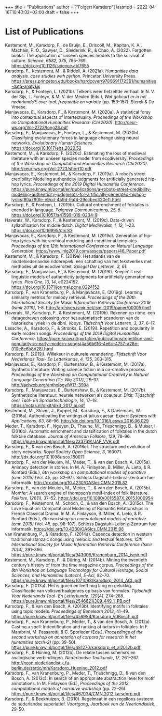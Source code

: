 +++
title = "Publications"
author = ["Folgert Karsdorp"]
lastmod = 2022-04-16T10:40:02+02:00
draft = false
+++

<!-- (<a href="#citeproc_bib_item_1">2022</a>, <a href="#citeproc_bib_item_2">2021a</a>, <a href="#citeproc_bib_item_3">2021b</a>, <a href="#citeproc_bib_item_5">2020b</a>, <a href="#citeproc_bib_item_6">2020c</a>, <a href="#citeproc_bib_item_4">2020a</a>, <a href="#citeproc_bib_item_9">2019c</a>, <a href="#citeproc_bib_item_14">2019h</a>, <a href="#citeproc_bib_item_16">2019j</a>, <a href="#citeproc_bib_item_12">2019f</a>, <a href="#citeproc_bib_item_13">2019g</a>, <a href="#citeproc_bib_item_8">2019b</a>, <a href="#citeproc_bib_item_11">2019e</a>, <a href="#citeproc_bib_item_15">2019i</a>, <a href="#citeproc_bib_item_10">2019d</a>, <a href="#citeproc_bib_item_7">2019a</a>, <a href="#citeproc_bib_item_18">2017b</a>, <a href="#citeproc_bib_item_17">2017a</a>, <a href="#citeproc_bib_item_21">2016c</a>, <a href="#citeproc_bib_item_19">2016a</a>, <a href="#citeproc_bib_item_20">2016b</a>, <a href="#citeproc_bib_item_24">2015c</a>, <a href="#citeproc_bib_item_23">2015b</a>, <a href="#citeproc_bib_item_22">2015a</a>, <a href="#citeproc_bib_item_26">2014b</a>, <a href="#citeproc_bib_item_25">2014a</a>, <a href="#citeproc_bib_item_27">2013a</a>, <a href="#citeproc_bib_item_28">2013b</a>, <a href="#citeproc_bib_item_29">2012a</a>, <a href="#citeproc_bib_item_31">2012c</a>, <a href="#citeproc_bib_item_30">2012b</a>, <a href="#citeproc_bib_item_32">2010</a>) -->

# List of Publications

<style>.csl-entry{text-indent: -1.5em; margin-left: 1.5em;}</style><div class="csl-bib-body">
  <div class="csl-entry"><a id="citeproc_bib_item_1"></a>Kestemont, M., Karsdorp, F., de Bruijn, E., Driscoll, M., Kapitan, K. A., Macháin, P. Ó., Sawyer, D., Sleiderink, R., &#38; Chao, A. (2022). Forgotten books: The application of unseen species models to the survival of culture. <i>Science</i>, <i>6582, 375</i>, 765–769. <a href="https://doi.org/10.1126/science.abl7655">https://doi.org/10.1126/science.abl7655</a></div>
  <div class="csl-entry"><a id="citeproc_bib_item_2"></a>Karsdorp, F., Kestemont, M., &#38; Riddell, A. (2021a). <i>Humanities data analysis. case studies with python</i>. Princeton University Press. <a href="https://press.princeton.edu/books/hardcover/9780691172361/humanities-data-analysis">https://press.princeton.edu/books/hardcover/9780691172361/humanities-data-analysis</a></div>
  <div class="csl-entry"><a id="citeproc_bib_item_3"></a>Karsdorp, F., &#38; Fonteyn, L. (2021b). Telkens weer hetzelfde verhaal. In N. V. der Sijs, L. Fonteyn, &#38; M. V. der Meulen (Eds.), <i>Wat gebeurt er in het nederlands?! over taal, frequentie en variatie</i> (pp. 153–157). Sterck &#38; De Vreese.</div>
  <div class="csl-entry"><a id="citeproc_bib_item_4"></a>Manjavacas, E., Karsdorp, F., &#38; Kestemont, M. (2020a). A statistical foray into contextual aspects of intertextuality. <i>Proceedings of the Workshop on Computational Humanities Research (Chr2020)</i>. <a href="http://ceur-ws.org/Vol-2723/long28.pdf">http://ceur-ws.org/Vol-2723/long28.pdf</a></div>
  <div class="csl-entry"><a id="citeproc_bib_item_5"></a>Karsdorp, F., Manjavacas, E., Fonteyn, L., &#38; Kestemont, M. (2020b). Classifying evolutionary forces in language change using neural networks. <i>Evolutionary Human Sciences</i>. <a href="https://doi.org/10.1017/ehs.2020.52">https://doi.org/10.1017/ehs.2020.52</a></div>
  <div class="csl-entry"><a id="citeproc_bib_item_6"></a>Kestemont, M., &#38; Karsdorp, F. (2020c). Estimating the loss of medieval literature with an unseen species model from ecodiversity. <i>Proceedings of the Workshop on Computational Humanities Research (Chr2020)</i>. <a href="http://ceur-ws.org/Vol-2723/short10.pdf">http://ceur-ws.org/Vol-2723/short10.pdf</a></div>
  <div class="csl-entry"><a id="citeproc_bib_item_7"></a>Manjavacas, E., Kestemont, M., &#38; Karsdorp, F. (2019a). A robot’s street credibility: Modeling authenticity judgments for artificially generated hip-hop lyrics. <i>Proceedings of the 2019 Digital Humanities Conference</i>. <a href="https://pure.knaw.nl/portal/en/publications/a-robots-street-credibility-modeling-authenticity-judgments-for-artificially-generated-hiphop-lyrics(80a790fe-e9cd-459d-9af4-29ccbec320ef).html">https://pure.knaw.nl/portal/en/publications/a-robots-street-credibility-modeling-authenticity-judgments-for-artificially-generated-hiphop-lyrics(80a790fe-e9cd-459d-9af4-29ccbec320ef).html</a></div>
  <div class="csl-entry"><a id="citeproc_bib_item_8"></a>Karsdorp, F., &#38; Fonteyn, L. (2019b). Cultural entrenchment of folktales is encoded in language. <i>Palgrave Communications</i>, <i>25, 5</i>. <a href="https://doi.org/10.1057/s41599-019-0234-9">https://doi.org/10.1057/s41599-019-0234-9</a></div>
  <div class="csl-entry"><a id="citeproc_bib_item_9"></a>Haverals, W., Karsdorp, F., &#38; Kestemont, M. (2019c). Data-driven syllabification for middle dutch. <i>Digital Medievalist</i>, <i>1, 12</i>, 1–23. <a href="https://doi.org/10.16995/dm.83 ">https://doi.org/10.16995/dm.83 </a></div>
  <div class="csl-entry"><a id="citeproc_bib_item_10"></a>Manjavacas, E., Karsdorp, F., &#38; Kestemont, M. (2019d). Generation of hip-hop lyrics with hierarchical modeling and conditional templates. <i>Proceedings of the 12th International Conference on Natural Language Generation</i>. <a href="https://www.inlg2019.com/assets/papers/46_Paper.pdf">https://www.inlg2019.com/assets/papers/46_Paper.pdf</a></div>
  <div class="csl-entry"><a id="citeproc_bib_item_11"></a>Kestemont, M., &#38; Karsdorp, F. (2019e). Het atlantis van de middelnederlandse ridderepiek. een schatting van het tekstverlies met methodes uit de ecodiversiteit. <i>Spiegel Der Letteren</i>, <i>3, 61</i>.</div>
  <div class="csl-entry"><a id="citeproc_bib_item_12"></a>Karsdorp, F., Manjavacas, E., &#38; Kestemont, M. (2019f). Keepin’ it real: linguistic models of authenticity judgments for artificially generated rap lyrics. <i>Plos One</i>, <i>10, 14</i>, e0224152. <a href="https://doi.org/10.1371/journal.pone.0224152">https://doi.org/10.1371/journal.pone.0224152</a></div>
  <div class="csl-entry"><a id="citeproc_bib_item_13"></a>Karsdorp, F., van Kranenburg, P., &#38; Manjavacas, E. (2019g). Learning similarity metrics for melody retrieval. <i>Proceedings of the 20th International Society for Music Information Retrieval Conference 2019 (Ismir 2019)</i>, 1–8. <a href="http://archives.ismir.net/ismir2019/paper/000057.pdf">http://archives.ismir.net/ismir2019/paper/000057.pdf</a></div>
  <div class="csl-entry"><a id="citeproc_bib_item_14"></a>Haverals, W., Karsdorp, F., &#38; Kestemont, M. (2019h). Rekenen op ritme. een datagedreven oplossing voor het automatisch scanderen van de historische lyriek in de dbnl. <i>Vooys. Tijdschrift Voor Letteren</i>, <i>3, 37</i>, 6–17.</div>
  <div class="csl-entry"><a id="citeproc_bib_item_15"></a>Lassche, A., Karsdorp, F., &#38; Stronks, E. (2019i). Repetition and popularity in early modern songs. <i>Proceedings of the 2019 Digital Humanities Conference</i>. <a href="https://pure.knaw.nl/portal/en/publications/repetition-and-popularity-in-early-modern-songs(4a56b6f6-4e6c-4757-a28e-010e8c6b8d28).html">https://pure.knaw.nl/portal/en/publications/repetition-and-popularity-in-early-modern-songs(4a56b6f6-4e6c-4757-a28e-010e8c6b8d28).html</a></div>
  <div class="csl-entry"><a id="citeproc_bib_item_16"></a>Karsdorp, F. (2019j). Willekeur in culturele verandering. <i>Tijdschrift Voor Nederlands Taal- En Letterkunde</i>, <i>4, 135</i>, 303–315.</div>
  <div class="csl-entry"><a id="citeproc_bib_item_17"></a>Manjavacas, E., Karsdorp, F., Burtenshaw, B., &#38; Kestemont, M. (2017a). Synthetic literature: Writing science fiction in a co-creative process. <i>Proceedings of the Workshop on Computational Creativity in Natural Language Generation (Cc-Nlg 2017)</i>, 29–37. <a href="http://aclweb.org/anthology/W17-3904">http://aclweb.org/anthology/W17-3904</a></div>
  <div class="csl-entry"><a id="citeproc_bib_item_18"></a>Karsdorp, F., Manjavacas, E., Burtenshaw, B., &#38; Kestemont, M. (2017b). Synthetische literatuur: neurale netwerken als coauteur. <i>Dixit: Tijdschrift over Taal- En Spraaktechnologie</i>, <i>14</i>, 17–18. <a href="https://notas.nl/dixit/dixit_2017_ai.pdf">https://notas.nl/dixit/dixit_2017_ai.pdf</a></div>
  <div class="csl-entry"><a id="citeproc_bib_item_19"></a>Kestemont, M., Stover, J., Koppel, M., Karsdorp, F., &#38; Daelemans, W. (2016a). Authenticating the writings of julius caesar. <i>Expert Systems with Applications</i>, <i>63</i>, 86–96. <a href="http://dx.doi.org/10.1016/j.eswa.2016.06.029">http://dx.doi.org/10.1016/j.eswa.2016.06.029</a></div>
  <div class="csl-entry"><a id="citeproc_bib_item_20"></a>Meder, T., Karsdorp, F., Nguyen, D., Theune, M., Trieschnigg, D., &#38; Muiser, I. (2016b). Automatic enrichment and classification of folktales in the dutch folktale database. <i>Journal of American Folklore</i>, <i>129</i>, 78–96. <a href="https://pure.knaw.nl/portal/files/2337691/JAF_VVB.pdf">https://pure.knaw.nl/portal/files/2337691/JAF_VVB.pdf</a></div>
  <div class="csl-entry"><a id="citeproc_bib_item_21"></a>Karsdorp, F., &#38; van den Bosch, A. (2016c). The structure and evolution of story networks. <i>Royal Society Open Science</i>, <i>3</i>, 160071. <a href="http://dx.doi.org/10.1098/rsos.160071">http://dx.doi.org/10.1098/rsos.160071</a></div>
  <div class="csl-entry"><a id="citeproc_bib_item_22"></a>Karsdorp, F., van der Meulen, M., Meder, T., &#38; van den Bosch, A. (2015a). Animacy detection in stories. In M. A. Finlayson, B. Miller, A. Lieto, &#38; R. Ronfard (Eds.), <i>6th workshop on computational models of narrative (cmn 2015)</i> (Vol. 45, pp. 82–97). Schloss Dagstuhl–Leibniz-Zentrum fuer Informatik. <a href="http://dx.doi.org/10.4230/OASIcs.CMN.2015.82">http://dx.doi.org/10.4230/OASIcs.CMN.2015.82</a></div>
  <div class="csl-entry"><a id="citeproc_bib_item_23"></a>Karsdorp, F., van der Meulen, M., Meder, T., &#38; van den Bosch, A. (2015b). Momfer: A search engine of thompson’s motif-index of folk literature. <i>Folklore</i>, <i>126</i>(1), 37–52. <a href="https://doi.org/10.1080/0015587X.2015.1006954">https://doi.org/10.1080/0015587X.2015.1006954</a></div>
  <div class="csl-entry"><a id="citeproc_bib_item_24"></a>Karsdorp, F., Kestemont, M., Schöch, C., &#38; van den Bosch, A. (2015c). The Love Equation: Computational Modeling of Romantic Relationships in French Classical Drama. In M. A. Finlayson, B. Miller, A. Lieto, &#38; R. Ronfard (Eds.), <i>6th workshop on computational models of narrative (cmn 2015)</i> (Vol. 45, pp. 98–107). Schloss Dagstuhl–Leibniz-Zentrum fuer Informatik. <a href="https://doi.org/10.4230/OASIcs.CMN.2015.98">https://doi.org/10.4230/OASIcs.CMN.2015.98</a></div>
  <div class="csl-entry"><a id="citeproc_bib_item_25"></a>van Kranenburg, P., &#38; Karsdorp, F. (2014a). Cadence detection in western traditional stanzaic songs using melodic and textual features. <i>15th International Society for Music Information Retrieval Conference (Ismir 2014)</i>, 391–396. <a href="https://pure.knaw.nl/portal/files/943009/Kranenburg_2014_ismir.pdf">https://pure.knaw.nl/portal/files/943009/Kranenburg_2014_ismir.pdf</a></div>
  <div class="csl-entry"><a id="citeproc_bib_item_26"></a>Kestemont, M., Karsdorp, F., &#38; Düring, M. (2014b). Mining the twentieth century’s history of from the time magazine corpus. <i>Proceedings of the 8th Workshop on Language Technology for Cultural Heritage, Social Sciences, and Humanities (Latech), E-Acl</i>, 62–70. <a href="https://pure.knaw.nl/portal/files/1071098/Karsdorp_2014_ACL.pdf">https://pure.knaw.nl/portal/files/1071098/Karsdorp_2014_ACL.pdf</a></div>
  <div class="csl-entry"><a id="citeproc_bib_item_27"></a>Karsdorp, F. (2013a). Het is groen en leeft nog lang en gelukkig. Classificatie van volksverhaalgenres op basis van formules. <i>Tijdschrift Voor Nederlands Taal- En Letterkunde</i>, <i>129</i>(4), 274–288. <a href="https://pure.knaw.nl/portal/files/2546821/309_449_1_PB.pdf">https://pure.knaw.nl/portal/files/2546821/309_449_1_PB.pdf</a></div>
  <div class="csl-entry"><a id="citeproc_bib_item_28"></a>Karsdorp, F., &#38; van den Bosch, A. (2013b). Identifying motifs in folktales using topic models. <i>Proceedings of Benelearn 2013</i>, 41–49. <a href="https://pure.knaw.nl/portal/files/458984/Karsdorp_VdBosch.pdf">https://pure.knaw.nl/portal/files/458984/Karsdorp_VdBosch.pdf</a></div>
  <div class="csl-entry"><a id="citeproc_bib_item_29"></a>Karsdorp, F., van Kranenburg, P., Meder, T., &#38; van den Bosch, A. (2012a). Casting a spell: Indentification and ranking of actors in folktales. In F. Mambrini, M. Passarotti, &#38; C. Sporleder (Eds.), <i>Proceedings of the second workshop on annotation of corpora for research in het humanities (acrh-2)</i> (pp. 39–50). <a href="https://pure.knaw.nl/portal/files/481270/karsdorp_et_al2012b.pdf">https://pure.knaw.nl/portal/files/481270/karsdorp_et_al2012b.pdf</a></div>
  <div class="csl-entry"><a id="citeproc_bib_item_30"></a>Karsdorp, F., &#38; Hüning, M. (2012b). De relatie tussen schema’s en analogische verbindingen. <i>Nederlandse Taalkunde</i>, <i>17</i>, 261–267. <a href="http://neon.niederlandistik.fu-berlin.de/static/mh/Karsdorp_Huening_2012.pdf">http://neon.niederlandistik.fu-berlin.de/static/mh/Karsdorp_Huening_2012.pdf</a></div>
  <div class="csl-entry"><a id="citeproc_bib_item_31"></a>Karsdorp, F., van Kranenburg, P., Meder, T., Trieschnigg, D., &#38; van den Bosch, A. (2012c). In search of an appropriate abstraction level for motif annotations. In M. Finlayson (Ed.), <i>Proceedings of the 2012 computational models of narrative workshop</i> (pp. 22–26). <a href="https://pure.knaw.nl/portal/files/467034/CMN.2012.karsdorp.pdf">https://pure.knaw.nl/portal/files/467034/CMN.2012.karsdorp.pdf</a></div>
  <div class="csl-entry"><a id="citeproc_bib_item_32"></a>Karsdorp, F., &#38; Beekhuizen, B. (2010). Regelmaat in een regelloos systeem. de nederlandse superlatief. <i>Voortgang, Jaarboek van de Neerlandistiek</i>, 29–50.</div>
</div>
